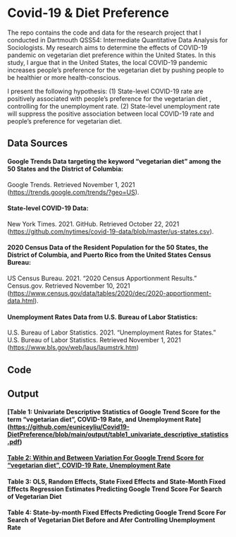 # Covid-19 & Diet Preference
The repo contains the code and data for the research project that I conducted in Dartmouth QSS54: Intermediate Quantitative Data Analysis for Sociologists. My research aims to determine the effects of COVID-19 pandemic on vegetarian diet preference within the United States. In this study, I argue that in the United States, the local COVID-19 pandemic increases people’s preference for the vegetarian diet by pushing people to be healthier or more health-conscious.

I present the following hypothesis:
(1) State-level COVID-19 rate are positively associated with people’s preference for the vegetarian diet , controlling for the unemployment rate.
(2) State-level unemployment rate will suppress the positive association between local COVID-19 rate and people’s preference for vegetarian diet.
## Data Sources
#### Google Trends Data targeting the keyword “vegetarian diet” among the 50 States and the District of Columbia: 
Google Trends. Retrieved November 1, 2021 (https://trends.google.com/trends/?geo=US).

#### State-level COVID-19 Data: 
New York Times. 2021. GitHub. Retrieved October 22, 2021 (https://github.com/nytimes/covid-19-data/blob/master/us-states.csv).

#### 2020 Census Data of the Resident Population for the 50 States, the District of Columbia, and Puerto Rico from the United States Census Bureau: 
US Census Bureau. 2021. “2020 Census Apportionment Results.” Census.gov. Retrieved November 10, 2021 (https://www.census.gov/data/tables/2020/dec/2020-apportionment-data.html).

#### Unemployment Rates Data from U.S. Bureau of Labor Statistics: 
U.S. Bureau of Labor Statistics. 2021. “Unemployment Rates for States.” U.S. Bureau of Labor Statistics. Retrieved November 1, 2021 (https://www.bls.gov/web/laus/laumstrk.htm)

## Code


## Output
#### [Table 1: Univariate Descriptive Statistics of Google Trend Score for the term “vegetarian diet”, COVID-19  Rate, and Unemployment Rate] (https://github.com/euniceyliu/Covid19-DietPreference/blob/main/output/table1_univariate_descriptive_statistics.pdf)
#### [Table 2: Within and Between Variation For Google Trend Score for “vegetarian diet”, COVID-19  Rate, Unemployment Rate]()
#### Table 3: OLS, Random Effects, State Fixed Effects and State-Month Fixed Effects Regression Estimates Predicting Google Trend Score For Search of Vegetarian Diet
#### Table 4: State-by-month Fixed Effects Predicting Google Trend Score For Search of Vegetarian Diet Before and Afer Controlling Unemployment Rate

